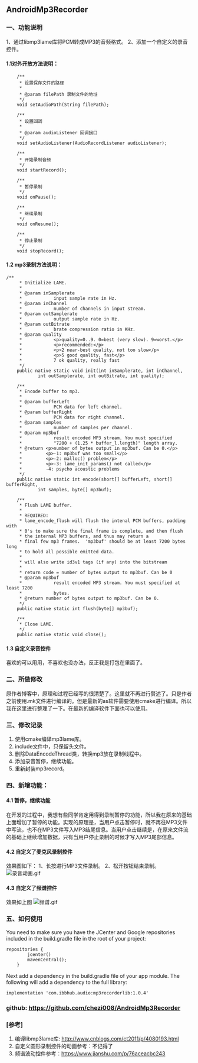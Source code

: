 ## AndroidMp3Recorder
### 一、功能说明
1、通过libmp3lame库将PCM转成MP3的音频格式。
2、添加一个自定义的录音控件。
#### 1.1对外开放方法说明：
```
	/**
     * 设置保存文件的路径
     *
     * @param filePath 录制文件的地址
     */
    void setAudioPath(String filePath);

    /**
     * 设置回调
     *
     * @param audioListener 回调接口
     */
    void setAudioListener(AudioRecordListener audioListener);

    /**
     * 开始录制音频
     */
    void startRecord();

    /**
     * 暂停录制
     */
    void onPause();

    /**
     * 继续录制
     */
    void onResume();

    /**
     * 停止录制
     */
    void stopRecord();
```
#### 1.2 mp3录制方法说明：
```
/**
	 * Initialize LAME.
	 *
	 * @param inSamplerate
	 *            input sample rate in Hz.
	 * @param inChannel
	 *            number of channels in input stream.
	 * @param outSamplerate
	 *            output sample rate in Hz.
	 * @param outBitrate
	 *            brate compression ratio in KHz.
	 * @param quality
	 *            <p>quality=0..9. 0=best (very slow). 9=worst.</p>
	 *            <p>recommended:</p>
	 *            <p>2 near-best quality, not too slow</p>
	 *            <p>5 good quality, fast</p>
	 *            7 ok quality, really fast
	 */
	public native static void init(int inSamplerate, int inChannel,
			int outSamplerate, int outBitrate, int quality);

	/**
	 * Encode buffer to mp3.
	 *
	 * @param bufferLeft
	 *            PCM data for left channel.
	 * @param bufferRight
	 *            PCM data for right channel.
	 * @param samples
	 *            number of samples per channel.
	 * @param mp3buf
	 *            result encoded MP3 stream. You must specified
	 *            "7200 + (1.25 * buffer_l.length)" length array.
	 * @return <p>number of bytes output in mp3buf. Can be 0.</p>
	 *         <p>-1: mp3buf was too small</p>
	 *         <p>-2: malloc() problem</p>
	 *         <p>-3: lame_init_params() not called</p>
	 *         -4: psycho acoustic problems
	 */
	public native static int encode(short[] bufferLeft, short[] bufferRight,
			int samples, byte[] mp3buf);

	/**
	 * Flush LAME buffer.
	 *
	 * REQUIRED:
	 * lame_encode_flush will flush the intenal PCM buffers, padding with
	 * 0's to make sure the final frame is complete, and then flush
	 * the internal MP3 buffers, and thus may return a
	 * final few mp3 frames.  'mp3buf' should be at least 7200 bytes long
	 * to hold all possible emitted data.
	 *
	 * will also write id3v1 tags (if any) into the bitstream
	 *
	 * return code = number of bytes output to mp3buf. Can be 0
	 * @param mp3buf
	 *            result encoded MP3 stream. You must specified at least 7200
	 *            bytes.
	 * @return number of bytes output to mp3buf. Can be 0.
	 */
	public native static int flush(byte[] mp3buf);

	/**
	 * Close LAME.
	 */
	public native static void close();
```
#### 1.3 自定义录音控件
喜欢的可以用用，不喜欢也没办法，反正我是打包在里面了。

### 二、所做修改
原作者博客中，原理和过程已经写的很清楚了。这里就不再进行赘述了。只是作者之前使用.mk文件进行编译的。但是最新的as软件需要使用cmake进行编译。所以我在这里进行整理了一下。在最新的编译软件下面也可以使用。

### 三、修改记录
1. 使用cmake编译mp3lame库。
2. include文件中，只保留头文件。
3. 删除DataEncodeThread类，转换mp3放在录制线程中。
4. 添加录音暂停，继续功能。
5. 重新封装mp3record。

### 四、新增功能：

#### 4.1 暂停，继续功能
在开发的过程中，我想有些同学肯定用得到录制暂停的功能，所以我在原来的基础上面增加了暂停的功能。实现的原理是，当用户点击暂停时，就不再往MP3文件中写流，也不在MP3文件写入MP3结尾信息。当用户点击继续是，在原来文件流的基础上继续增加数据，只有当用户停止录制的时候才写入MP3尾部信息。
#### 4.2 自定义了麦克风录制控件
效果图如下：
1、长按进行MP3文件录制。
2、松开按钮结束录制。
![录音动画.gif](https://upload-images.jianshu.io/upload_images/419652-e3a7765371c40a84.gif?imageMogr2/auto-orient/strip)


#### 4.3 自定义了频谱控件
效果如上图
![频谱.gif](https://upload-images.jianshu.io/upload_images/419652-592aceef58530cdf.gif?imageMogr2/auto-orient/strip)

### 五、如何使用
You need to make sure you have the JCenter and Google repositories included in the build.gradle file in the root of your project:
```
repositories {
        jcenter()
        mavenCentral();
    }

```
Next add a dependency in the build.gradle file of your app module. The following will add a dependency to the full library:
```
implementation 'com.ibbhub.audio:mp3recorderlib:1.0.4'
```

### github:  https://github.com/chezi008/AndroidMp3Recorder
### [参考]
1. 编译libmp3lame库:   http://www.cnblogs.com/ct2011/p/4080193.html
2. 自定义圆形录制控件的动画参考：不记得了
3. 频谱波动控件参考：https://www.jianshu.com/p/76aceacbc243